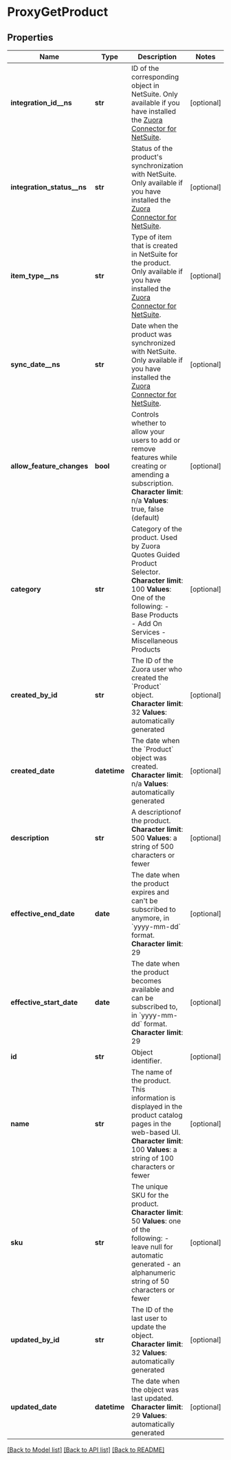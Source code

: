 # ProxyGetProduct

## Properties
Name | Type | Description | Notes
------------ | ------------- | ------------- | -------------
**integration_id__ns** | **str** | ID of the corresponding object in NetSuite. Only available if you have installed the [Zuora Connector for NetSuite](https://www.zuora.com/connect/app/?appId&#x3D;265).  | [optional] 
**integration_status__ns** | **str** | Status of the product&#39;s synchronization with NetSuite. Only available if you have installed the [Zuora Connector for NetSuite](https://www.zuora.com/connect/app/?appId&#x3D;265).  | [optional] 
**item_type__ns** | **str** | Type of item that is created in NetSuite for the product. Only available if you have installed the [Zuora Connector for NetSuite](https://www.zuora.com/connect/app/?appId&#x3D;265).  | [optional] 
**sync_date__ns** | **str** | Date when the product was synchronized with NetSuite. Only available if you have installed the [Zuora Connector for NetSuite](https://www.zuora.com/connect/app/?appId&#x3D;265).  | [optional] 
**allow_feature_changes** | **bool** |  Controls whether to allow your users to add or remove features while creating or amending a subscription. **Character** **limit**: n/a **Values**: true, false (default)  | [optional] 
**category** | **str** |  Category of the product. Used by Zuora Quotes Guided Product Selector. **Character** **limit**: 100 **Values**: One of the following:  - Base Products - Add On Services - Miscellaneous Products  | [optional] 
**created_by_id** | **str** | The ID of the Zuora user who created the &#x60;Product&#x60; object. **Character limit**: 32 **Values**: automatically generated  | [optional] 
**created_date** | **datetime** |  The date when the &#x60;Product&#x60; object was created. **Character limit**: n/a **Values**: automatically generated  | [optional] 
**description** | **str** |  A descriptionof the product. **Character limit**: 500 **Values**: a string of 500 characters or fewer  | [optional] 
**effective_end_date** | **date** | The date when the product expires and can&#39;t be subscribed to anymore, in &#x60;yyyy-mm-dd&#x60; format. **Character limit**: 29  | [optional] 
**effective_start_date** | **date** | The date when the product becomes available and can be subscribed to, in &#x60;yyyy-mm-dd&#x60; format. **Character limit**: 29  | [optional] 
**id** | **str** | Object identifier. | [optional] 
**name** | **str** | The name of the product. This information is displayed in the product catalog pages in the web-based UI. **Character limit**: 100 **Values**: a string of 100 characters or fewer  | [optional] 
**sku** | **str** | The unique SKU for the product. **Character limit**: 50 **Values**: one of the following:  - leave null for automatic generated - an alphanumeric string of 50 characters or fewer  | [optional] 
**updated_by_id** | **str** | The ID of the last user to update the object. **Character limit**: 32 **Values**: automatically generated  | [optional] 
**updated_date** | **datetime** | The date when the object was last updated. **Character limit**: 29 **Values**: automatically generated  | [optional] 

[[Back to Model list]](../README.md#documentation-for-models) [[Back to API list]](../README.md#documentation-for-api-endpoints) [[Back to README]](../README.md)


